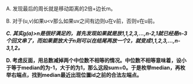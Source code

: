 A. 发现最后的周长就是移动距离的2倍+边长m。

B. 对于(u,v)如果u<v那么如果uv之间有边则u在v前，否则v在u前。

***C. 其实g(a)>n是很好满足的，首先发现如果就是放1,1,2,3,...,n-2,1就已经是n-3个回文串了，而如果要放大于n则可以在结尾再放一个2，就变成1,1,2,3,...,n-3,1,2。***

**D. 考虑反面，用总数减掉两个中位数不相等的情况。中位数不相等意味着，设小于等于median的为-1，大于的为1，那么这段sum=0。于是枚举median，再枚举右端点，找到median最近出现位置id之前的合法左端点。**
